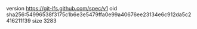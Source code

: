 version https://git-lfs.github.com/spec/v1
oid sha256:54996538f3175c1b6e3e5479ffa0e99a40676ee23134e6c912da5c2416211f39
size 3283
